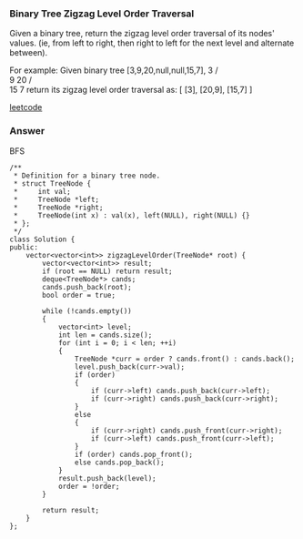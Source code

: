 ### Binary Tree Zigzag Level Order Traversal
Given a binary tree, return the zigzag level order traversal of its nodes' values. (ie, from left to right, then right to left for the next level and alternate between).

For example:
Given binary tree [3,9,20,null,null,15,7],
    3
   / \
  9  20
    /  \
   15   7
return its zigzag level order traversal as:
[
  [3],
  [20,9],
  [15,7]
]

[leetcode](https://leetcode.com/problems/binary-tree-zigzag-level-order-traversal/description/)

### Answer 
BFS

	/**
	 * Definition for a binary tree node.
	 * struct TreeNode {
	 *     int val;
	 *     TreeNode *left;
	 *     TreeNode *right;
	 *     TreeNode(int x) : val(x), left(NULL), right(NULL) {}
	 * };
	 */
	class Solution {
	public:
	    vector<vector<int>> zigzagLevelOrder(TreeNode* root) {
	        vector<vector<int>> result;
	        if (root == NULL) return result;
	        deque<TreeNode*> cands;
	        cands.push_back(root);
	        bool order = true;
	        
	        while (!cands.empty())
	        {
	            vector<int> level;
	            int len = cands.size();
	            for (int i = 0; i < len; ++i)
	            {
	                TreeNode *curr = order ? cands.front() : cands.back();
	                level.push_back(curr->val);
	                if (order)
	                {
	                    if (curr->left) cands.push_back(curr->left);
	                    if (curr->right) cands.push_back(curr->right);
	                }
	                else
	                {
	                    if (curr->right) cands.push_front(curr->right);
	                    if (curr->left) cands.push_front(curr->left);
	                }
	                if (order) cands.pop_front();
	                else cands.pop_back();
	            }
	            result.push_back(level);
	            order = !order;
	        }
	        
	        return result;
	    }
	};